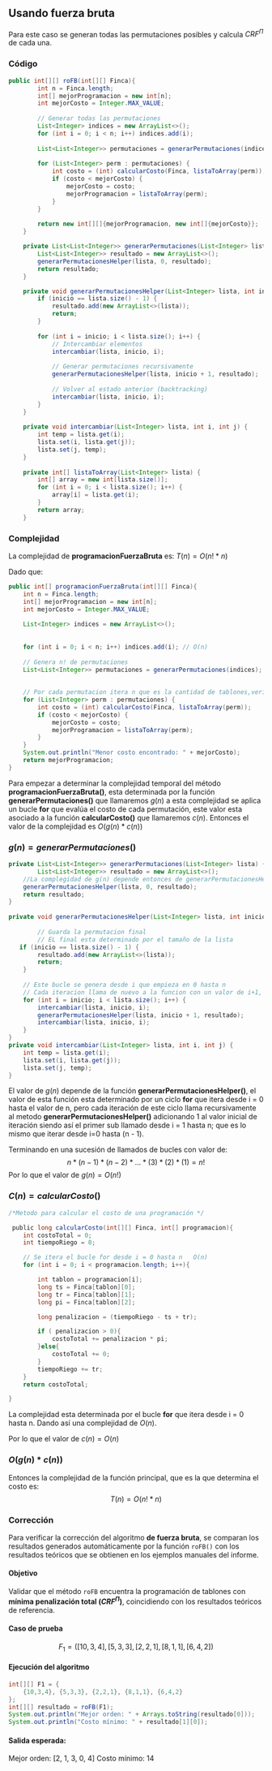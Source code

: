 ## Usando fuerza bruta

Para este caso se generan todas las permutaciones posibles y calcula $CRF^{\Pi}$ de cada una.

### Código

```java
public int[][] roFB(int[][] Finca){
        int n = Finca.length;
        int[] mejorProgramacion = new int[n];
        int mejorCosto = Integer.MAX_VALUE;
        
        // Generar todas las permutaciones
        List<Integer> indices = new ArrayList<>();
        for (int i = 0; i < n; i++) indices.add(i);
        
        List<List<Integer>> permutaciones = generarPermutaciones(indices);
        
        for (List<Integer> perm : permutaciones) {
            int costo = (int) calcularCosto(Finca, listaToArray(perm));
            if (costo < mejorCosto) {
                mejorCosto = costo;
                mejorProgramacion = listaToArray(perm);
            }
        }
        
        return new int[][]{mejorProgramacion, new int[]{mejorCosto}};
    }

    private List<List<Integer>> generarPermutaciones(List<Integer> lista) {
        List<List<Integer>> resultado = new ArrayList<>();
        generarPermutacionesHelper(lista, 0, resultado);
        return resultado;
    }

    private void generarPermutacionesHelper(List<Integer> lista, int inicio, List<List<Integer>> resultado) {
        if (inicio == lista.size() - 1) {
            resultado.add(new ArrayList<>(lista));
            return;
        }
        
        for (int i = inicio; i < lista.size(); i++) {
            // Intercambiar elementos
            intercambiar(lista, inicio, i);
            
            // Generar permutaciones recursivamente
            generarPermutacionesHelper(lista, inicio + 1, resultado);
            
            // Volver al estado anterior (backtracking)
            intercambiar(lista, inicio, i);
        }
    }
    
    private void intercambiar(List<Integer> lista, int i, int j) {
        int temp = lista.get(i);
        lista.set(i, lista.get(j));
        lista.set(j, temp);
    }
    
    private int[] listaToArray(List<Integer> lista) {
        int[] array = new int[lista.size()];
        for (int i = 0; i < lista.size(); i++) {
            array[i] = lista.get(i);
        }
        return array;
    }
```


### Complejidad

La complejidad de **programacionFuerzaBruta** es: $T(n) = O(n! * n)$

Dado que:

```java
public int[] programacionFuerzaBruta(int[][] Finca){
	int n = Finca.length;
	int[] mejorProgramacion = new int[n];
	int mejorCosto = Integer.MAX_VALUE;
	
	List<Integer> indices = new ArrayList<>();
	
	
	for (int i = 0; i < n; i++) indices.add(i); // O(n)
	
	// Genera n! de permutaciones
	List<List<Integer>> permutaciones = generarPermutaciones(indices);
	
	
	// Por cada permutacion itera n que es la cantidad de tablones,verifica el costo de esta programación 
	for (List<Integer> perm : permutaciones) {
		int costo = (int) calcularCosto(Finca, listaToArray(perm));
		if (costo < mejorCosto) {
			mejorCosto = costo;
			mejorProgramacion = listaToArray(perm);
		}
	}
	System.out.println("Menor costo encontrado: " + mejorCosto);
	return mejorProgramacion;
}
```

Para empezar a determinar la complejidad temporal del método **programacionFuerzaBruta()**, esta determinada por la función  **generarPermutaciones()** que llamaremos $g(n)$ a esta complejidad se aplica un bucle **for** que evalúa el costo de cada permutación, este valor esta asociado a la función **calcularCosto()** que llamaremos $c(n)$. Entonces el valor de la complejidad es $O(g(n) * c(n))$

### $g(n) = generarPermutaciones()$

```java
private List<List<Integer>> generarPermutaciones(List<Integer> lista) {
        List<List<Integer>> resultado = new ArrayList<>();
	//La complegidad de g(n) depende entonces de generarPermutacionesHelper()
	generarPermutacionesHelper(lista, 0, resultado);
	return resultado;
}
  
private void generarPermutacionesHelper(List<Integer> lista, int inicio, List<List<Integer>> resultado) {
		
		// Guarda la permutacion final
		// EL final esta determinado por el tamaño de la lista
   if (inicio == lista.size() - 1) {
		resultado.add(new ArrayList<>(lista));
		return;
	}
	
	// Este bucle se genera desde i que empieza en 0 hasta n
	// Cada iteracion llama de nuevo a la funcion con un valor de i+1, que es lo mismo que (n-1), asi hasta llegar a n = 1.
	for (int i = inicio; i < lista.size(); i++) {
		intercambiar(lista, inicio, i);
		generarPermutacionesHelper(lista, inicio + 1, resultado);
		intercambiar(lista, inicio, i);
	}
}
private void intercambiar(List<Integer> lista, int i, int j) {
	int temp = lista.get(i);
	lista.set(i, lista.get(j));
	lista.set(j, temp);
}
```

El valor de $g(n)$ depende de la función **generarPermutacionesHelper()**, el valor de esta función esta determinado por un ciclo **for** que itera desde i = 0 hasta el valor de n, pero cada iteración de este ciclo llama recursivamente al metodo **generarPermutacionesHelper()** adicionando 1 al valor inicial de iteración siendo así el primer sub llamado desde i = 1 hasta n; que es lo mismo que iterar desde i=0 hasta (n - 1).

Terminando en una sucesión de llamados de bucles con valor de:
$$
n * (n-1) * (n-2) * \dots * (3) * (2) * (1) = n!
$$
Por lo que el valor de $g(n) = O(n!)$

### $C(n) = calcularCosto()$

```java
/*Metodo para calcular el costo de una programación */

 public long calcularCosto(int[][] Finca, int[] programacion){
	int costoTotal = 0;
	int tiempoRiego = 0;

	// Se itera el bucle for desde i = 0 hasta n   O(n)
	for (int i = 0; i < programacion.length; i++){

		int tablon = programacion[i];
		long ts = Finca[tablon][0];
		long tr = Finca[tablon][1];
		long pi = Finca[tablon][2];

		long penalizacion = (tiempoRiego - ts + tr);

		if ( penalizacion > 0){
			costoTotal += penalizacion * pi;
		}else{
			costoTotal += 0;
		}
		tiempoRiego += tr;
	}
	return costoTotal;

}
```

La complejidad esta determinada por el bucle **for** que itera desde i = 0 hasta n. Dando así una complejidad de $O(n)$.

Por lo que el valor de $c(n) = O(n)$

### $O(g(n) * c(n))$

Entonces la complejidad de la función principal, que es la que determina el costo es:
$$
T(n) = O(n! * n)
$$

### Corrección

Para verificar la corrección del algoritmo **de fuerza bruta**, se comparan los resultados generados automáticamente por la función `roFB()` con los resultados teóricos que se obtienen en los ejemplos manuales del informe.

#### Objetivo

Validar que el método `roFB` encuentra la programación de tablones con **mínima penalización total ($CRF^{\Pi}$)**, coincidiendo con los resultados teóricos de referencia.

#### Caso de prueba

$$
F_1 = ([10,3,4],[5,3,3],[2,2,1],[8,1,1],[6,4,2])
$$

#### Ejecución del algoritmo

```java
int[][] F1 = {
    {10,3,4}, {5,3,3}, {2,2,1}, {8,1,1}, {6,4,2}
};
int[][] resultado = roFB(F1);
System.out.println("Mejor orden: " + Arrays.toString(resultado[0]));
System.out.println("Costo mínimo: " + resultado[1][0]);
```

#### Salida esperada:
Mejor orden: [2, 1, 3, 0, 4]
Costo mínimo: 14
